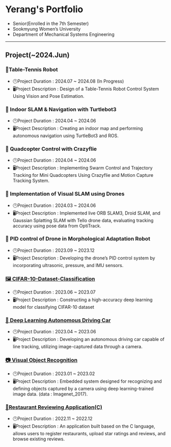 # Yerang's Portfolio
- Senior(Enrolled in the 7th Semester)
- Sookmyung Women’s University
- Department of Mechanical Systems Engineering

---
## Project(~2024.Jun)

### 🏓Table-Tennis Robot
- 🕛Project Duration : 2024.07 ~ 2024.08 (In Progress)
- 🖥️Project Description : Design of a Table-Tennis Robot Control System Using Vision and Pose Estimation.
### 🐢 Indoor SLAM & Navigation with Turtlebot3
- 🕛Project Duration : 2024.04 ~ 2024.06
- 🖥️Project Description : Creating an indoor map and performing autonomous navigation using TurtleBot3 and ROS.
### 🚁 Quadcopter Control with Crazyflie
- 🕛Project Duration : 2024.04  ~ 2024.06
- 🖥️Project Description : Implementing Swarm Control and Trajectory Tracking for Mini Quadcopters Using Crazyflie and Motion Capture Tracking System.
### 🎥 Implementation of Visual SLAM using Drones
- 🕛Project Duration : 2024.03 ~ 2024.06
- 🖥️Project Description : Implemented live ORB SLAM3, Droid SLAM, and Gaussian Splatting SLAM with Tello drone data, evaluating tracking accuracy using pose data from OptiTrack.
### 🤖 PID control of Drone in Morphological Adaptation Robot
- 🕛Project Duration : 2023.09 ~ 2023.12
- 🖥️Project Description : Developing the drone’s PID control system by incorporating ultrasonic, pressure, and IMU sensors.
### [🖼️ CIFAR-10-Dataset-Classification](https://github.com/langsung01/CIFAR-10-Dataset-Classification.git)
- 🕛Project Duration : 2023.06 ~ 2023.07
- 🖥️Project Description : Constructing a high-accuracy deep learning model for classifying CIFAR-10 dataset
### [🚗 Deep Learning Autonomous Driving Car](https://github.com/langsung01/Deep-Learning-Autonomous-Driving-Car.git)
- 🕛Project Duration : 2023.04 ~ 2023.06
- 🖥️Project Description : Developing an autonomous driving car capable of line tracking, utilizing image-captured data through a camera.
### [📷 Visual Object Recognition](https://github.com/langsung01/Visual-Object-Recognition-Program.git)
- 🕛Project Duration : 2023.01 ~ 2023.02
- 🖥️Project Description : Embedded system designed for recognizing and defining objects captured by a camera using deep learning-trained image data. (data : Imagenet_2017).
### [🍴Restaurant Reviewing Application(C)](https://github.com/langsung01/Restaurant-Reviewing-Program.git)
- 🕛Project Duration : 2022.11 ~ 2022.12
- 🖥️Project Description : An application built based on the C language, allows users to register restaurants, upload star ratings and reviews, and browse existing reviews.

